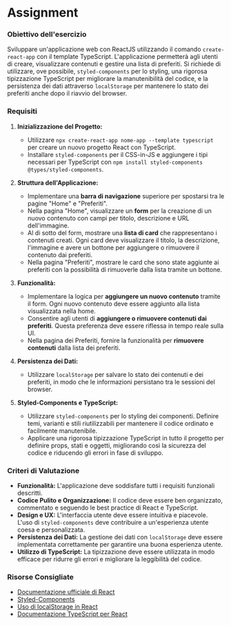 # Assignment

### Obiettivo dell'esercizio

Sviluppare un'applicazione web con ReactJS utilizzando il comando `create-react-app` con il template TypeScript. L'applicazione permetterà agli utenti di creare, visualizzare contenuti e gestire una lista di preferiti. Si richiede di utilizzare, ove possibile, `styled-components` per lo styling, una rigorosa tipizzazione TypeScript per migliorare la manutenibilità del codice, e la persistenza dei dati attraverso `localStorage` per mantenere lo stato dei preferiti anche dopo il riavvio del browser.

### Requisiti

1. **Inizializzazione del Progetto:**

   - Utilizzare `npx create-react-app nome-app --template typescript` per creare un nuovo progetto React con TypeScript.
   - Installare `styled-components` per il CSS-in-JS e aggiungere i tipi necessari per TypeScript con `npm install styled-components @types/styled-components`.

2. **Struttura dell'Applicazione:**

   - Implementare una **barra di navigazione** superiore per spostarsi tra le pagine "Home" e "Preferiti".
   - Nella pagina "Home", visualizzare un **form** per la creazione di un nuovo contenuto con campi per titolo, descrizione e URL dell'immagine.
   - Al di sotto del form, mostrare una **lista di card** che rappresentano i contenuti creati. Ogni card deve visualizzare il titolo, la descrizione, l'immagine e avere un bottone per aggiungere o rimuovere il contenuto dai preferiti.
   - Nella pagina "Preferiti", mostrare le card che sono state aggiunte ai preferiti con la possibilità di rimuoverle dalla lista tramite un bottone.

3. **Funzionalità:**

   - Implementare la logica per **aggiungere un nuovo contenuto** tramite il form. Ogni nuovo contenuto deve essere aggiunto alla lista visualizzata nella home.
   - Consentire agli utenti di **aggiungere o rimuovere contenuti dai preferiti**. Questa preferenza deve essere riflessa in tempo reale sulla UI.
   - Nella pagina dei Preferiti, fornire la funzionalità per **rimuovere contenuti** dalla lista dei preferiti.

4. **Persistenza dei Dati:**

   - Utilizzare `localStorage` per salvare lo stato dei contenuti e dei preferiti, in modo che le informazioni persistano tra le sessioni del browser.

5. **Styled-Components e TypeScript:**
   - Utilizzare `styled-components` per lo styling dei componenti. Definire temi, varianti e stili riutilizzabili per mantenere il codice ordinato e facilmente manutenibile.
   - Applicare una rigorosa tipizzazione TypeScript in tutto il progetto per definire props, stati e oggetti, migliorando così la sicurezza del codice e riducendo gli errori in fase di sviluppo.

### Criteri di Valutazione

- **Funzionalità:** L'applicazione deve soddisfare tutti i requisiti funzionali descritti.
- **Codice Pulito e Organizzazione:** Il codice deve essere ben organizzato, commentato e seguendo le best practice di React e TypeScript.
- **Design e UX:** L'interfaccia utente deve essere intuitiva e piacevole. L'uso di `styled-components` deve contribuire a un'esperienza utente coesa e personalizzata.
- **Persistenza dei Dati:** La gestione dei dati con `localStorage` deve essere implementata correttamente per garantire una buona esperienza utente.
- **Utilizzo di TypeScript:** La tipizzazione deve essere utilizzata in modo efficace per ridurre gli errori e migliorare la leggibilità del codice.

### Risorse Consigliate

- [Documentazione ufficiale di React](https://reactjs.org/docs/getting-started.html)
- [Styled-Components](https://styled-components.com/docs)
- [Uso di localStorage in React](https://developer.mozilla.org/en-US/docs/Web/API/Window/localStorage)
- [Documentazione TypeScript per React](https://www.typescriptlang.org/docs/handbook/react.html)
